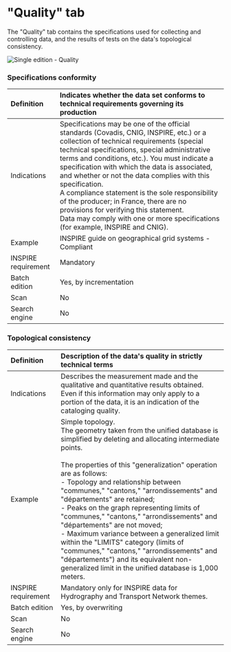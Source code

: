 # "Quality" tab

The "Quality" tab contains the specifications used for collecting and controlling data, and the results of tests on the data&apos;s topological consistency.

![Single edition - Quality](/images/inv_edit_one_quality.png "Single edition - Quality tab")

### Specifications conformity

| Definition          | Indicates whether the data set conforms to technical requirements governing its production |
| :------------------ | :---------------------------- |
| Indications         | Specifications may be one of the official standards (Covadis, CNIG, INSPIRE, etc.) or a collection of technical requirements (special technical specifications, special administrative terms and conditions, etc.). You must indicate a specification with which the data is associated, and whether or not the data complies with this specification.<br />A compliance statement is the sole responsibility of the producer; in France, there are no provisions for verifying this statement.<br />Data may comply with one or more specifications (for example, INSPIRE and CNIG). |
| Example             | INSPIRE guide on geographical grid systems - Compliant |
| INSPIRE requirement   | Mandatory                   |
| Batch edition     | Yes, by incrementation           |
| Scan                | No                           |
| Search engine | No                         |

### Topological consistency

| Definition          | Description of the data&apos;s quality in strictly technical terms |
| :------------------ | :---------------------------- |
| Indications         | Describes the measurement made and the qualitative and quantitative results obtained. Even if this information may only apply to a portion of the data, it is an indication of the cataloging quality. |
| Example             | Simple topology.<br />The geometry taken from the unified database is simplified by deleting and allocating intermediate points.<br /><br />The properties of this "generalization" operation are as follows:<br /> - Topology and relationship between "communes," "cantons," "arrondissements" and "départements" are retained;<br /> - Peaks on the graph representing limits of "communes," "cantons," "arrondissements" and "départements" are not moved;<br /> - Maximum variance between a generalized limit within the "LIMITS" category (limits of "communes," "cantons," "arrondissements" and "départements") and its equivalent non-generalized limit in the unified database is 1,000 meters. |
| INSPIRE requirement   | Mandatory only for INSPIRE data for Hydrography and Transport Network themes. |
| Batch edition     | Yes, by overwriting           |
| Scan                | No                           |
| Search engine | No                         |
